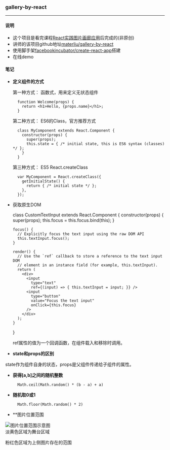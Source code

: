 ### gallery-by-react  

***  

#### 说明 
* 这个项目是看完课程[React实践图片画廊应用](http://www.imooc.com/learn/652)后完成的(非原创)
* 讲师的该项目github地址[materliu/gallery-by-react](https://github.com/materliu/gallery-by-react) 
* 使用脚手架[facebookincubator/create-react-app](https://github.com/facebookincubator/create-react-app)搭建  
* 在线demo  
#### 笔记  
* **定义组件的方式**   

	第一种方式： 函数式，用来定义无状态组件   

		function Welcome(props) {
		  return <h1>Hello, {props.name}</h1>;
		}

	第二种方式： ES6的Class，官方推荐方式   

		class MyComponent extends React.Component {
		  constructor(props) {
		    super(props);
		    this.state = { /* initial state, this is ES6 syntax (classes) */ };
		  }
		}

	第三种方式： ES5 React.createClass    

		var MyComponent = React.createClass({
		  getInitialState() {
		    return { /* initial state */ };
		  },
		});

* 获取原生DOM   

	class CustomTextInput extends React.Component {
	  constructor(props) {
	    super(props);
	    this.focus = this.focus.bind(this);
	  }

	  focus() {
	    // Explicitly focus the text input using the raw DOM API
	    this.textInput.focus();
	  }

	  render() {
	    // Use the `ref` callback to store a reference to the text input DOM
	    // element in an instance field (for example, this.textInput).
	    return (
	      <div>
	        <input
	          type="text"
	          ref={(input) => { this.textInput = input; }} />
	        <input
	          type="button"
	          value="Focus the text input"
	          onClick={this.focus}
	        />
	      </div>
	    );
	  }
	}

	ref属性的值为一个回调函数，在组件载入和移除时调用。  

* **state和props的区别**    

state作为组件自身的状态，props是父组件传递给子组件的属性。

* **获得[a,b]之间的随机整数**   

  		Math.ceil(Math.random() * (b - a) + a)

* **随机取0或1**  

  		Math.floor(Math.random() * 2) 

* **图片位置范围  

 ![图片位置范围示意图](http://7xq6lv.com1.z0.glb.clouddn.com/gallery_stage.png)  
 淡黄色区域为舞台区域  
 
 粉红色区域为上侧图片存在的范围  
